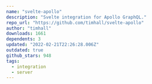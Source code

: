 ```yaml
---
name: "svelte-apollo"
description: "Svelte integration for Apollo GraphQL."
repo_url: "https://github.com/timhall/svelte-apollo"
author: "timhall"
downloads: 1661
dependents: 3
updated: "2022-02-21T22:26:28.006Z"
outdated: true
github_stars: 948
tags: 
  - integration
  - server
---
```

